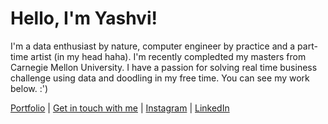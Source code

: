 <!-- Hello there! Feel free to make this your own but kindly don't use my data. Attributions are welcomed & appreciated --> 

# Hello, I'm Yashvi!

I'm a data enthusiast by nature, computer engineer by practice and a part-time artist (in my head haha). I'm recently compledted my masters from Carnegie Mellon University. I have a passion for solving real time business challenge using data and doodling in my free time. You can see my work below. :')

[Portfolio](https://yaashviipthakkarr.github.io) | [Get in touch with me](https://yaashviipthakkarr.github.io/#contact) | [Instagram](https://instagram.com/yaashviipthakkarr) | [LinkedIn](https://linkedin.com/in/yaashviipthakkarr)



